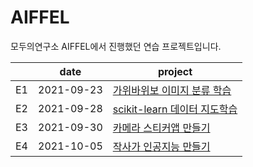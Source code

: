 # AIFFEL
모두의연구소 AIFFEL에서 진행했던 연습 프로젝트입니다.


|   |    date    | project  |
|---|:----------:|------------|
| E1 | 2021-09-23 | [가위바위보 이미지 분류 학습](Exploration_1/)     | 
| E2 | 2021-09-28 | [scikit-learn 데이터 지도학습](Exploration_2/)  | 
| E3 | 2021-09-30 | [카메라 스티커앱 만들기](Exploration_3/)    |   
| E4 | 2021-10-05 | [작사가 인공지능 만들기](Exploration_4/)    |   
